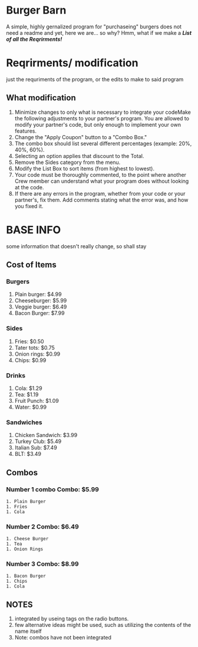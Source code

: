 # Burger Barn
A simple, highly gernalized program for "purchaseing" burgers
does not need a readme
and yet, here we are... so why?
Hmm, what if we make a ***List of all the Reqrirments!***
# Reqrirments/ modification
just the requriments of the program, or the edits to make to said program
## What modification
1. Minimize changes to only what is necessary to integrate your codeMake the following adjustments to your partner's program. You are allowed to modify your partner's code, but only enough to implement your own features.
2. Change the "Apply Coupon" button to a "Combo Box."
3. The combo box should list several different percentages (example: 20%, 40%, 60%).
4. Selecting an option applies that discount to the Total.
5. Remove the Sides category from the menu.
6. Modify the List Box to sort items (from highest to lowest).
7. Your code must be thoroughly commented, to the point where another Crew member can understand what your program does without looking at the code.
8. If there are any errors in the program, whether from your code or your partner's, fix them. Add comments stating what the error was, and how you fixed it. 

# BASE INFO
some information that doesn't really change, so shall stay
## Cost of Items
### Burgers
1. Plain burger: $4.99
1. Cheeseburger: $5.99
1. Veggie burger: $6.49
1. Bacon Burger: $7.99
### Sides
1. Fries: $0.50
1. Tater tots: $0.75
1. Onion rings: $0.99
1. Chips: $0.99
### Drinks
1. Cola: $1.29
1. Tea: $1.19
1. Fruit Punch: $1.09
1. Water: $0.99
### Sandwiches
1. Chicken Sandwich: $3.99
2. Turkey Club: $5.49
3. Italian Sub: $7.49
4. BLT: $3.49
## Combos
### Number 1 combo Combo: $5.99
	1. Plain Burger
	1. Fries
	1. Cola
### Number 2 Combo: $6.49
	1. Cheese Burger
	1. Tea
	1. Onion Rings
### Number 3 Combo: $8.99
	1. Bacon Burger
	1. Chips
	1. Cola
## NOTES
1. integrated by useing tags on the radio buttons.
2. few alternative ideas might be used, such as utilizing the contents of the name itself 
3. Note: combos have not been integrated